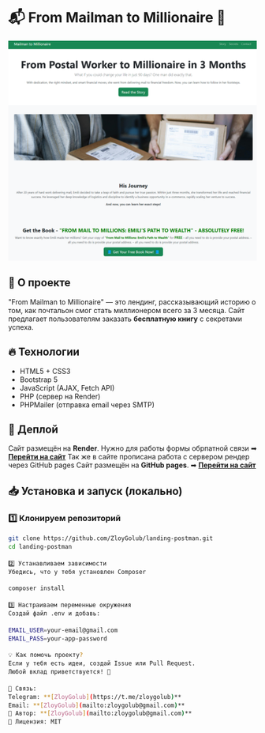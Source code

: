# 📬 From Mailman to Millionaire 🚀

![Preview](img/preview.png)

## 🌟 О проекте
"From Mailman to Millionaire" — это лендинг, рассказывающий историю о том, как почтальон смог стать миллионером всего за 3 месяца. Сайт предлагает пользователям заказать **бесплатную книгу** с секретами успеха.

## 🔥 **Технологии**
- HTML5 + CSS3
- Bootstrap 5
- JavaScript (AJAX, Fetch API)
- PHP (сервер на Render)
- PHPMailer (отправка email через SMTP)

## 🚀 **Деплой**
Сайт размещён на **Render**.
Нужно для работы формы обрпатной связи
➡ **[Перейти на сайт](http://landing-postman.onrender.com/)**
Так же в сайте прописана работа с сервером рендер через GitHub pages
Сайт размещён на **GitHub pages**.
➡ **[Перейти на сайт](https://zloygolub.github.io/landing-postman/)**

## 📥 **Установка и запуск (локально)**
### 1️⃣ **Клонируем репозиторий**
```bash
git clone https://github.com/ZloyGolub/landing-postman.git
cd landing-postman

2️⃣ Устанавливаем зависимости
Убедись, что у тебя установлен Composer

composer install

3️⃣ Настраиваем переменные окружения
Создай файл .env и добавь:

EMAIL_USER=your-email@gmail.com
EMAIL_PASS=your-app-password

💡 Как помочь проекту?
Если у тебя есть идеи, создай Issue или Pull Request.
Любой вклад приветствуется! 🙌

💬 Связь:       
Telegram: **[ZloyGolub](https://t.me/zloygolub)**
Email: **[ZloyGolub](mailto:zloygolub@gmail.com)**
📌 Автор: **[ZloyGolub](mailto:zloygolub@gmail.com)**
🚀 Лицензия: MIT
